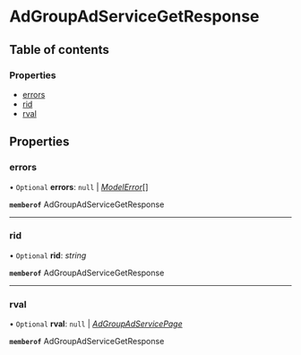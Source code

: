 # AdGroupAdServiceGetResponse


## Table of contents

### Properties

- [errors](adgroupadservicegetresponse.md#errors)
- [rid](adgroupadservicegetresponse.md#rid)
- [rval](adgroupadservicegetresponse.md#rval)

## Properties

### errors

• `Optional` **errors**: ``null`` \| [*ModelError*](modelerror.md)[]

**`memberof`** AdGroupAdServiceGetResponse

___

### rid

• `Optional` **rid**: *string*

**`memberof`** AdGroupAdServiceGetResponse

___

### rval

• `Optional` **rval**: ``null`` \| [*AdGroupAdServicePage*](adgroupadservicepage.md)

**`memberof`** AdGroupAdServiceGetResponse
